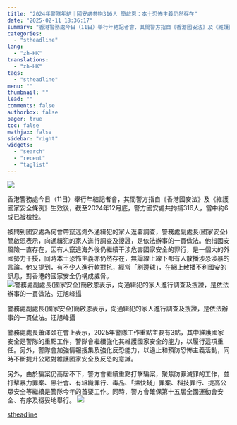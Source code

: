 ```yaml
---
title: "2024年警隊年結｜國安處共拘316人 簡啟恩：本土恐怖主義仍然存在"
date: "2025-02-11 18:36:17"
summary: "香港警務處今日（11日）舉行年結記者會，其間警方指自《香港國安法》及《維護國家..."
categories:
  - "stheadline"
lang:
  - "zh-HK"
translations:
  - "zh-HK"
tags:
  - "stheadline"
menu: ""
thumbnail: ""
lead: ""
comments: false
authorbox: false
pager: true
toc: false
mathjax: false
sidebar: "right"
widgets:
  - "search"
  - "recent"
  - "taglist"
---
```


![](https://image.stheadline.com/f/680p0/0x0/100/none/46c758cdaf98356fe3a0783e395dde1c/stheadline/inewsmedia/20250211/_2025021118290527977.jpg)






香港警務處今日（11日）舉行年結記者會，其間警方指自《香港國安法》及《維護國家安全條例》生效後，截至2024年12月底，警方國安處共拘捕316人，當中約6成已被檢控。

被問到國安處為何會帶竄逃海外通緝犯的家人返署調查，警務處副處長(國家安全)簡啟恩表示，向通緝犯的家人進行調查及搜證，是依法辦事的一貫做法。他指國安風險一直存在，因有人竄逃海外後仍繼續干涉危害國家安全的罪行，是一個大的外國勢力干擾，同時本土恐怖主義亦仍然存在，無論線上線下都有人散播涉恐涉暴的言論。他又提到，有不少人進行軟對抗，經常「刷邊球」，在網上散播不利國安的訊息，對香港的國家安全仍構成威脅。
 ![警務處副處長(國家安全)簡啟恩表示，向通緝犯的家人進行調查及搜證，是依法辦事的一貫做法。汪旭峰攝](https://image.hkhl.hk/f/1024p0/0x0/100/none/6ebd90bef091404685e42f63f50631fb/2025-02/KakaoTalk_20250211_181816356_03.jpg)


警務處副處長(國家安全)簡啟恩表示，向通緝犯的家人進行調查及搜證，是依法辦事的一貫做法。汪旭峰攝




警務處處長蕭澤頤在會上表示，2025年警隊工作重點主要有3點，其中維護國家安全是警隊的重點工作，警隊會繼續強化其維護國家安全的能力，以履行這項重任。另外，警隊會加強情報搜集及強化反恐能力，以遏止和預防恐怖主義活動，同時不斷提升公眾對維護國家安全及反恐的意識。

另外，由於騙案仍高居不下，警方會繼續重點打擊騙案，聚焦防罪滅罪的工作，並打擊暴力罪案、黑社會、有組織罪行、毒品、「揾快錢」罪案、科技罪行、提高公眾安全等繼續是警隊今年的首要工作。同時，警方會確保第十五屆全國運動會安全、有序及穩妥地舉行。
 ![](https://image.hkhl.hk/f/1024p0/0x0/100/none/8607aa5b4783ad5f0e1af8708b491481/2025-02/12_0.PNG)

[stheadline](https://std.stheadline.com/realtime/article/2052173/即時-港聞-2024年警隊年結-國安處共拘316人-簡啟恩-本土恐怖主義仍然存在)
